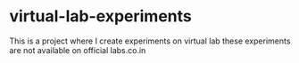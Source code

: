 # virtual-lab-experiments
This is a project where I create experiments on virtual lab these experiments are not available on official labs.co.in
